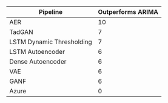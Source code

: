 | Pipeline                  |  Outperforms ARIMA |
|---------------------------|--------------------|
| AER					    |          10        |
| TadGAN					|          7         |
| LSTM Dynamic Thresholding |          7         |
| LSTM Autoencoder			|          6         |
| Dense Autoencoder			|          6         |
| VAE					    |          6         |
| GANF					    |          6         |
| Azure						|          0         |
